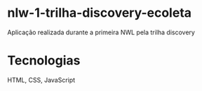 # nlw-1-trilha-discovery-ecoleta
Aplicação realizada durante a primeira NWL pela trilha discovery

# Tecnologias
HTML, CSS, JavaScript